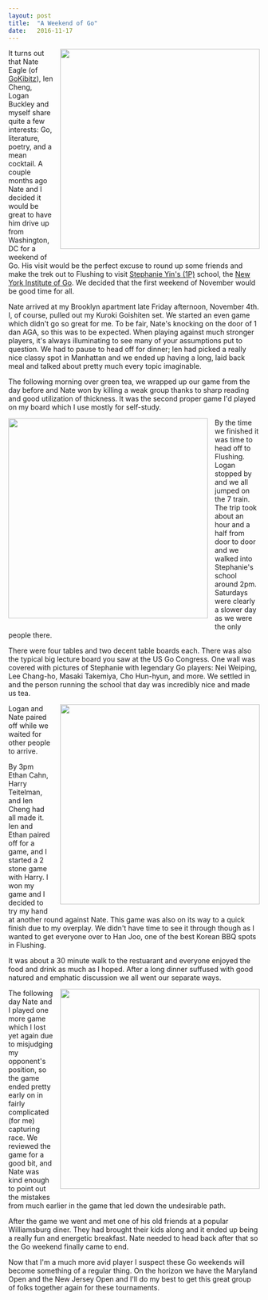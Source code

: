 ```yaml
---
layout: post
title:  "A Weekend of Go"
date:   2016-11-17
---
```


<image width="400" style="float: right; margin-left: 1em;
margin-bottom: 1em;"
src="http://swannodette.github.io/baduk/assets/images/nygo1.jpeg"></image>

It turns out that Nate Eagle (of [GoKibitz](http://gokibitz.com)), Ien
Cheng, Logan Buckley and myself share quite a few interests: Go,
literature, poetry, and a mean cocktail. A couple months ago Nate and I
decided it would be great to have him drive up from Washington, DC for
a weekend of Go. His visit would be the perfect excuse to round up
some friends and make the trek out to Flushing to visit
[Stephanie Yin's (1P)](http://senseis.xmp.net/?YinMingming) school,
the [New York Institute of Go](http://www.ny-go.org). We decided that
the first weekend of November would be good time for all.

Nate arrived at my Brooklyn apartment late Friday afternoon, November
4th. I, of course, pulled out my Kuroki Goishiten set. We started an
even game which didn't go so great for me. To be fair, Nate's knocking
on the door of 1 dan AGA, so this was to be expected. When playing
against much stronger players, it's always illuminating to see many of
your assumptions put to question. We had to pause to head off for
dinner; Ien had picked a really nice classy spot in Manhattan and we
ended up having a long, laid back meal and talked about pretty much
every topic imaginable.

The following morning over green tea, we wrapped up our game from the
day before and Nate won by killing a weak group thanks to sharp
reading and good utilization of thickness. It was the second proper
game I'd played on my board which I use mostly for self-study.

<image width="400" style="float: left; margin-right: 1em;
margin-bottom: 1em;"
src="http://swannodette.github.io/baduk/assets/images/nygo2.jpeg"></image>

By the time we finished it was time to head off to Flushing. Logan
stopped by and we all jumped on the 7 train. The trip took about an
hour and a half from door to door and we walked into Stephanie's school
around 2pm. Saturdays were clearly a slower day as we were the only
people there.

There were four tables and two decent table boards each. There
was also the typical big lecture board you saw at the US Go Congress.
One wall was covered with pictures of Stephanie with
legendary Go players: Nei Weiping, Lee Chang-ho, Masaki
Takemiya, Cho Hun-hyun, and more. We settled in and the person running
the school that day was incredibly nice and made us tea.

<image width="400" style="float: right; margin-left: 1em;
margin-bottom: 1em;"
src="http://swannodette.github.io/baduk/assets/images/nygo3.jpeg"></image>

Logan and Nate paired off while we waited for other
people to arrive.

By 3pm Ethan Cahn, Harry Teitelman, and Ien Cheng had all made it. Ien
and Ethan paired off for a game, and I started a 2 stone game with
Harry. I won my game and I decided to try my hand at another round
against Nate. This game was also on its way to a quick finish due to
my overplay. We didn't have time to see it through though as I wanted
to get everyone over to Han Joo, one of the best Korean BBQ spots in
Flushing.

It was about a 30 minute walk to the restuarant and everyone enjoyed the
food and drink as much as I hoped. After a long dinner suffused with
good natured and emphatic discussion we all went our separate ways.

<image width="400" style="float: right; margin-left: 1em;
margin-bottom: 1em;"
src="http://swannodette.github.io/baduk/assets/images/nygo4.jpeg"></image>

The following day Nate and I played one more game which I lost yet
again due to misjudging my opponent's position, so the game ended pretty
early on in fairly complicated (for me) capturing race. We reviewed
the game for a good bit, and Nate was kind enough to point out the
mistakes from much earlier in the game that led down the undesirable
path.

After the game we went and met one of his old friends at a popular
Williamsburg diner. They had brought their kids along and it ended up
being a really fun and energetic breakfast. Nate needed to head back
after that so the Go weekend finally came to end.

Now that I'm a much more avid player I suspect these Go weekends will
become something of a regular thing. On the horizon we have the
Maryland Open and the New Jersey Open and I'll do my best to get this
great group of folks together again for these tournaments.
